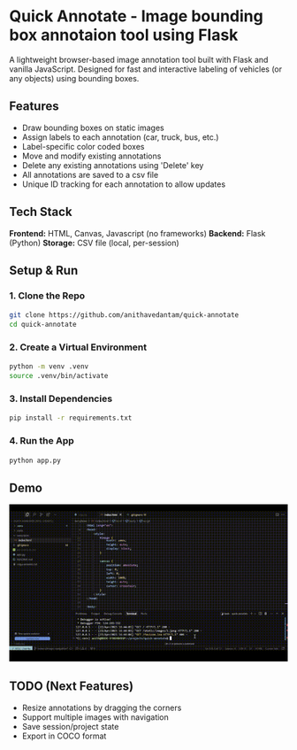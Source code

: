 # Quick Annotate - Image bounding box annotaion tool using Flask

A lightweight browser-based image annotation tool built with Flask and vanilla JavaScript. Designed for fast and interactive labeling of vehicles (or any objects) using bounding boxes.

## Features

* Draw bounding boxes on static images
* Assign labels to each annotation (car, truck, bus, etc.)
* Label-specific color coded boxes
* Move and modify existing annotations
* Delete any existing annotations using 'Delete' key
* All annotations are saved to a csv file
* Unique ID tracking for each annotation to allow updates

## Tech Stack

**Frontend:** HTML, Canvas, Javascript (no frameworks)
**Backend:** Flask (Python)
**Storage:** CSV file (local, per-session)

## Setup & Run

### 1. Clone the Repo

```bash
git clone https://github.com/anithavedantam/quick-annotate
cd quick-annotate
```

### 2. Create a Virtual Environment

```bash
python -m venv .venv
source .venv/bin/activate
```

### 3. Install Dependencies

```bash
pip install -r requirements.txt
```

### 4. Run the App

```bash
python app.py
```

## Demo

![Annotation Tool Demo](assets/annotation-demo.gif)

## TODO (Next Features)

* Resize annotations by dragging the corners
* Support multiple images with navigation
* Save session/project state
* Export in COCO format

